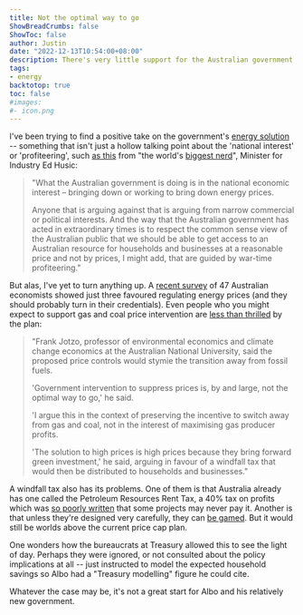 ```yaml
---
title: Not the optimal way to go
ShowBreadCrumbs: false
ShowToc: false
author: Justin
date: "2022-12-13T10:54:00+08:00"
description: There's very little support for the Australian government's energy price cap plan outside of hollow political talking points, and for good reason.
tags:
- energy
backtotop: true
toc: false
#images:
#- icon.png
---
```


I've been trying to find a positive take on the government's [energy solution](/spending-our-way-out-of-inflation/) -- something that isn't just a hollow talking point about the 'national interest' or 'profiteering', such [as this](https://www.minister.industry.gov.au/ministers/husic/transcripts/interview-kieran-gilbert-afternoon-agenda-sky-news-2) from "the world's [biggest nerd](https://www.pm.gov.au/media/radio-interview-abc-sydney-breakfast-james-valentine)", Minister for Industry Ed Husic:

> "What the Australian government is doing is in the national economic interest – bringing down or working to bring down energy prices. 
> 
> Anyone that is arguing against that is arguing from narrow commercial or political interests. And the way that the Australian government has acted in extraordinary times is to respect the common sense view of the Australian public that we should be able to get access to an Australian resource for households and businesses at a reasonable price and not by prices, I might add, that are guided by war-time profiteering."

But alas, I've yet to turn anything up. A [recent survey](https://theconversation.com/leading-economists-back-federal-government-action-to-curb-rising-gas-and-electricity-prices-193831) of 47 Australian economists showed just three favoured regulating energy prices (and they should probably turn in their credentials). Even people who you might expect to support gas and coal price intervention are [less than thrilled](https://www.afr.com/companies/energy/gas-producers-face-50m-penalty-for-breaching-price-cap-20221212-p5c5j6) by the plan:

> "Frank Jotzo, professor of environmental economics and climate change economics at the Australian National University, said the proposed price controls would stymie the transition away from fossil fuels.
> 
> 'Government intervention to suppress prices is, by and large, not the optimal way to go,' he said.
> 
> 'I argue this in the context of preserving the incentive to switch away from gas and coal, not in the interest of maximising gas producer profits.
> 
> 'The solution to high prices is high prices because they bring forward green investment,' he said, arguing in favour of a windfall tax that would then be distributed to households and businesses."

A windfall tax also has its problems. One of them is that Australia already has one called the Petroleum Resources Rent Tax, a 40% tax on profits which was [so poorly written](https://www.abc.net.au/news/2022-11-07/federal-goverment-windfall-tax-on-gas-profits/101616484) that some projects may never pay it. Another is that unless they're designed very carefully, they can [be gamed](https://www.washingtonpost.com/made-by-history/2022/10/24/windfall-profit-taxes/). But it would still be worlds above the current price cap plan.

One wonders how the bureaucrats at Treasury allowed this to see the light of day. Perhaps they were ignored, or not consulted about the policy implications at all -- just instructed to model the expected household savings so Albo had a "Treasury modelling" figure he could cite. 

Whatever the case may be, it's not a great start for Albo and his relatively new government.
